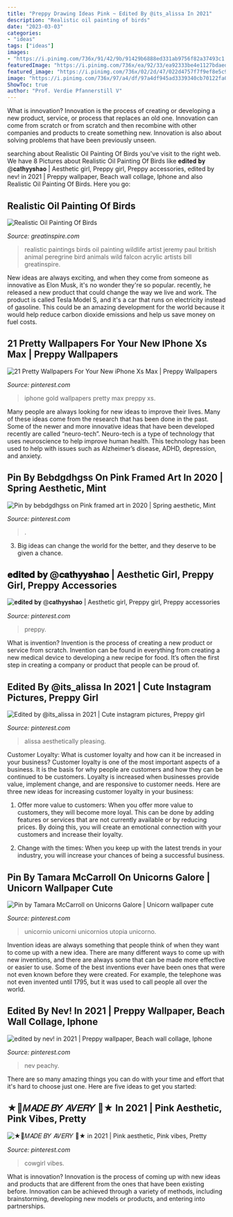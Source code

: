 ```yaml
---
title: "Preppy Drawing Ideas Pink ~ Edited By @its_alissa In 2021"
description: "Realistic oil painting of birds"
date: "2023-03-03"
categories:
- "ideas"
tags: ["ideas"]
images:
- "https://i.pinimg.com/736x/91/42/9b/91429b6888ed331ab9756f82a37493c1.jpg"
featuredImage: "https://i.pinimg.com/736x/ea/92/33/ea92333be4e1127bdaed76b493d1e7c9.jpg"
featured_image: "https://i.pinimg.com/736x/02/2d/47/022d4757f7f9ef8e5c91be79e8d57d80.jpg"
image: "https://i.pinimg.com/736x/97/a4/df/97a4df945ad3339340cb70122fa0b5fa.jpg"
ShowToc: true
author: "Prof. Verdie Pfannerstill V"
---
```



What is innovation?
Innovation is the process of creating or developing a new product, service, or process that replaces an old one. Innovation can come from scratch or from scratch and then recombine with other companies and products to create something new. Innovation is also about solving problems that have been previously unseen.

	

		
searching about Realistic Oil Painting Of Birds you've visit to the right web. We have 8 Pictures about Realistic Oil Painting Of Birds like 𝐞𝐝𝐢𝐭𝐞𝐝 𝐛𝐲 @𝐜𝐚𝐭𝐡𝐲𝐲𝐬𝐡𝐚𝐨 | Aesthetic girl, Preppy girl, Preppy accessories, edited by nev! in 2021 | Preppy wallpaper, Beach wall collage, Iphone and also Realistic Oil Painting Of Birds. Here you go:
		
    
## Realistic Oil Painting Of Birds

<img loading=lazy src="https://greatinspire.com/wp-content/uploads/2016/07/Realistic-Oil-Painting-of-Birds-26.jpg" onerror="this.onerror=null;this.src='https://tse2.mm.bing.net/th?id=OIP.NnD0UK3Kn7FAaQF6HLXyhgHaKi&amp;pid=15.1';" alt="Realistic Oil Painting Of Birds">

_Source: greatinspire.com_

>realistic paintings birds oil painting wildlife artist jeremy paul british animal peregrine bird animals wild falcon acrylic artists bill greatinspire. 

	

New ideas are always exciting, and when they come from someone as innovative as Elon Musk, it's no wonder they're so popular. recently, he released a new product that could change the way we live and work. The product is called Tesla Model S, and it's a car that runs on electricity instead of gasoline. This could be an amazing development for the world because it would help reduce carbon dioxide emissions and help us save money on fuel costs.

    
## 21 Pretty Wallpapers For Your New IPhone Xs Max | Preppy Wallpapers

<img loading=lazy src="https://i.pinimg.com/736x/91/42/9b/91429b6888ed331ab9756f82a37493c1.jpg" onerror="this.onerror=null;this.src='https://tse4.mm.bing.net/th?id=OIP.dMTXDQCxUUdBv_-6iulPcgHaNK&amp;pid=15.1';" alt="21 Pretty Wallpapers For Your New iPhone Xs Max | Preppy Wallpapers">

_Source: pinterest.com_

>iphone gold wallpapers pretty max preppy xs. 

	

Many people are always looking for new ideas to improve their lives. Many of these ideas come from the research that has been done in the past. Some of the newer and more innovative ideas that have been developed recently are called “neuro-tech”. Neuro-tech is a type of technology that uses neuroscience to help improve human health. This technology has been used to help with issues such as Alzheimer’s disease, ADHD, depression, and anxiety.

    
## Pin By Bebdgdhgss On Pink Framed Art In 2020 | Spring Aesthetic, Mint

<img loading=lazy src="https://i.pinimg.com/736x/8e/16/45/8e1645c103492101e77b62d74126e797.jpg" onerror="this.onerror=null;this.src='https://tse4.mm.bing.net/th?id=OIP.EzGA0cGLCGYqS25zSIQjGAHaNI&amp;pid=15.1';" alt="Pin by bebdgdhgss on Pink framed art in 2020 | Spring aesthetic, Mint">

_Source: pinterest.com_

>. 

	

3. Big ideas can change the world for the better, and they deserve to be given a chance.

    
## 𝐞𝐝𝐢𝐭𝐞𝐝 𝐛𝐲 @𝐜𝐚𝐭𝐡𝐲𝐲𝐬𝐡𝐚𝐨 | Aesthetic Girl, Preppy Girl, Preppy Accessories

<img loading=lazy src="https://i.pinimg.com/736x/e2/28/27/e228270326d0797174d94c6f7f054441.jpg" onerror="this.onerror=null;this.src='https://tse1.mm.bing.net/th?id=OIP.1C_fIGGWcLSASD9LL17R_gHaN-&amp;pid=15.1';" alt="𝐞𝐝𝐢𝐭𝐞𝐝 𝐛𝐲 @𝐜𝐚𝐭𝐡𝐲𝐲𝐬𝐡𝐚𝐨 | Aesthetic girl, Preppy girl, Preppy accessories">

_Source: pinterest.com_

>preppy. 

	

What is invention?
Invention is the process of creating a new product or service from scratch. Invention can be found in everything from creating a new medical device to developing a new recipe for food. It’s often the first step in creating a company or product that people can be proud of.

    
## Edited By @its_alissa In 2021 | Cute Instagram Pictures, Preppy Girl

<img loading=lazy src="https://i.pinimg.com/736x/ea/92/33/ea92333be4e1127bdaed76b493d1e7c9.jpg" onerror="this.onerror=null;this.src='https://tse2.mm.bing.net/th?id=OIP.0VuBpI46c0Vr6328VHtpDgHaKA&amp;pid=15.1';" alt="Edited by @its_alissa in 2021 | Cute instagram pictures, Preppy girl">

_Source: pinterest.com_

>alissa aesthetically pleasing. 

	

Customer Loyalty: What is customer loyalty and how can it be increased in your business?
Customer loyalty is one of the most important aspects of a business. It is the basis for why people are customers and how they can be continued to be customers. Loyalty is increased when businesses provide value, implement change, and are responsive to customer needs. Here are three new ideas for increasing customer loyalty in your business:
1. Offer more value to customers: When you offer more value to customers, they will become more loyal. This can be done by adding features or services that are not currently available or by reducing prices. By doing this, you will create an emotional connection with your customers and increase their loyalty.

2. Change with the times: When you keep up with the latest trends in your industry, you will increase your chances of being a successful business.

    
## Pin By Tamara McCarroll On Unicorns Galore | Unicorn Wallpaper Cute

<img loading=lazy src="https://i.pinimg.com/736x/02/2d/47/022d4757f7f9ef8e5c91be79e8d57d80.jpg" onerror="this.onerror=null;this.src='https://tse3.mm.bing.net/th?id=OIP.qWgRRS00EcR_fhqT_73SeQHaNK&amp;pid=15.1';" alt="Pin by Tamara McCarroll on Unicorns Galore | Unicorn wallpaper cute">

_Source: pinterest.com_

>unicornio unicorni unicornios utopia unicorno. 

	

Invention ideas are always something that people think of when they want to come up with a new idea. There are many different ways to come up with new inventions, and there are always some that can be made more effective or easier to use. Some of the best inventions ever have been ones that were not even known before they were created. For example, the telephone was not even invented until 1795, but it was used to call people all over the world.

    
## Edited By Nev! In 2021 | Preppy Wallpaper, Beach Wall Collage, Iphone

<img loading=lazy src="https://i.pinimg.com/736x/98/0a/4d/980a4d680acaa3d946a6636a61238f52.jpg" onerror="this.onerror=null;this.src='https://tse3.mm.bing.net/th?id=OIP.zJnOLfLqlxasP16nhdCupwHaMm&amp;pid=15.1';" alt="edited by nev! in 2021 | Preppy wallpaper, Beach wall collage, Iphone">

_Source: pinterest.com_

>nev peachy. 

	

There are so many amazing things you can do with your time and effort that it's hard to choose just one. Here are five ideas to get you started: 

    
## ★🌱𝑀𝐴𝐷𝐸 𝐵𝑌 𝐴𝑉𝐸𝑅𝑌 🌱★ In 2021 | Pink Aesthetic, Pink Vibes, Pretty

<img loading=lazy src="https://i.pinimg.com/736x/97/a4/df/97a4df945ad3339340cb70122fa0b5fa.jpg" onerror="this.onerror=null;this.src='https://tse4.mm.bing.net/th?id=OIP.Y4vlTxkPhIwLB1_6xvAnrAHaOb&amp;pid=15.1';" alt="★🌱𝑀𝐴𝐷𝐸 𝐵𝑌 𝐴𝑉𝐸𝑅𝑌 🌱★ in 2021 | Pink aesthetic, Pink vibes, Pretty">

_Source: pinterest.com_

>cowgirl vibes. 

	

What is innovation?
Innovation is the process of coming up with new ideas and products that are different from the ones that have been existing before. Innovation can be achieved through a variety of methods, including brainstorming, developing new models or products, and entering into partnerships.

